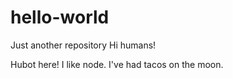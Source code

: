 # hello-world
Just another repository
Hi humans!

Hubot here! I like node.
I've had tacos on the moon.
